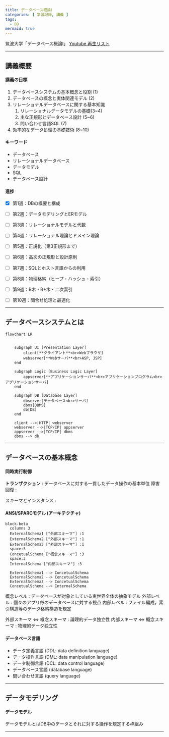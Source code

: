 ```yaml
---
title: データベース概論Ⅰ
categories: [ 学習記録, 講義 ]
tags:
  - DB
mermaid: true
---
```


筑波大学「データベース概論Ⅰ」
[Youtube 再生リスト](https://www.youtube.com/playlist?list=PLlNAOVqfWaDm1QGbgDAyRapGiOkWtrh1-)


--- 
## 講義概要

#### 講義の目標

1. データベースシステムの基本概念と役割 (1)
2. データベースの概念と実体関連モデル (2)
3. リレーショナルデータベースに関する基本知識 
   1. リレーショナルデータモデルの基礎(3~4)
   2. 主な正規形とデータベース設計 (5~6)
   3. 問い合わせ言語SQL (7)
4. 効率的なデータ処理の基礎技術 (8~10)

#### キーワード

- データベース
- リレーショナルデータベース
- データモデル
- SQL
- データベース設計

#### 進捗

- [x] 第1週：DBの概要と構成
- [ ] 第2週：データモデリングとERモデル
- [ ] 第3週：リレーショナルモデルと代数
- [ ] 第4週：リレーショナル理論とドメイン理論
- [ ] 第5週：正規化（第3正規形まで）
- [ ] 第6週：高次の正規形と設計原則
- [ ] 第7週：SQLとホスト言語からの利用
- [ ] 第8週：物理格納（ヒープ・ハッシュ・索引）
- [ ] 第9週：B木・B+木・二次索引
- [ ] 第10週：問合せ処理と最適化


---
## データベースシステムとは

```mermaid
flowchart LR


    subgraph UI [Presentation Layer]
        client[**クライアント**<br>Webブラウザ]
        webserver[**Webサーバ**<br>ASP, JSP]
    end

    subgraph Logic [Business Logic Layer]
        appserver[**アプリケーションサーバ**<br>アプリケーションプログラム<br>アプリケーションサーバ]
    end

    subgraph DB [Database Layer]
        dbserver[データベース<br>サーバ]
        dbms[DBMS]
        db[DB]
    end

    client -->|HTTP| webserver
    webserver -->|TCP/IP| appserver
    appserver -->|TCP/IP| dbms
    dbms --> db
```


---
## データベースの基本概念

#### 同時実行制御

**トランザクション** : データベースに対する一貫したデータ操作の基本単位
障害回復 :

スキーマとインスタンス : 

#### ANSI/SPARCモデル (アーキテクチャ)

```mermaid
block-beta
  columns 3
  ExternalSchema1 ["外部スキーマ"] :1
  ExternalSchema2 ["外部スキーマ"] :1
  ExternalSchema3 ["外部スキーマ"] :1
  space:3
  ConcetualSchema ["概念スキーマ"] :3
  space:3
  InternalSchema ["内部スキーマ"] :3 
  
  ExternalSchema1 --> ConcetualSchema
  ExternalSchema2 --> ConcetualSchema
  ExternalSchema3 --> ConcetualSchema
  ConcetualSchema --> InternalSchema
```

概念レベル : データベースが対象としている実世界全体の抽象モデル
外部レベル : 個々のアプリ毎のデータベースに対する視点
内部レベル : ファイル編成，索引構造等のデータ格納構造を規定

外部スキーマ <=> 概念スキーマ : 論理的データ独立性
内部スキーマ <=> 概念スキーマ : 物理的データ独立性


#### データベース言語

- データ定義言語 (DDL: data definition language)
- データ操作言語 (DML: data manipulation language)
- データ制御言語 (DCL: data control language)
- データベース言語 (database language)
- 問い合わせ言語 (query language)


---
## データモデリング

#### データモデル

データモデルとはDB中のデータとそれに対する操作を規定する枠組み





---

